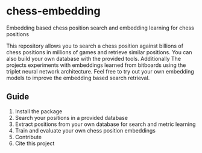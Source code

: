 # chess-embedding
Embedding based chess position search and embedding learning for chess positions

This repository allows you to search a chess position against billions of chess positions in millions of games and retrieve similar positions. You can also build your own database with the provided tools. Additionally The projects experiments with embeddings learned from bitboards using the triplet neural network architecture. Feel free to try out your own embedding models to improve the embedding based search retrieval.

## Guide

1. Install the package
2. Search your positions in a provided database
3. Extract positions from your own database for search and metric learning
4. Train and evaluate your own chess position embeddings
5. Contribute
6. Cite this project
